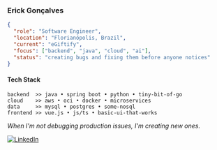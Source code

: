 ### Erick Gonçalves

```json
{
  "role": "Software Engineer",
  "location": "Florianópolis, Brazil",
  "current": "eGiftify",
  "focus": ["backend", "java", "cloud", "ai"],
  "status": "creating bugs and fixing them before anyone notices"
}
```

#### Tech Stack

```
backend  >> java • spring boot • python • tiny-bit-of-go
cloud    >> aws • oci • docker • microservices
data     >> mysql • postgres • some-nosql
frontend >> vue.js • js/ts • basic-ui-that-works
```

*When I'm not debugging production issues, I'm creating new ones.*

<a href="https://www.linkedin.com/in/erickgnclvs">
  <img src="https://img.shields.io/badge/-LinkedIn-%230077B5?style=for-the-badge&logo=linkedin&logoColor=white" alt="LinkedIn">
</a>
